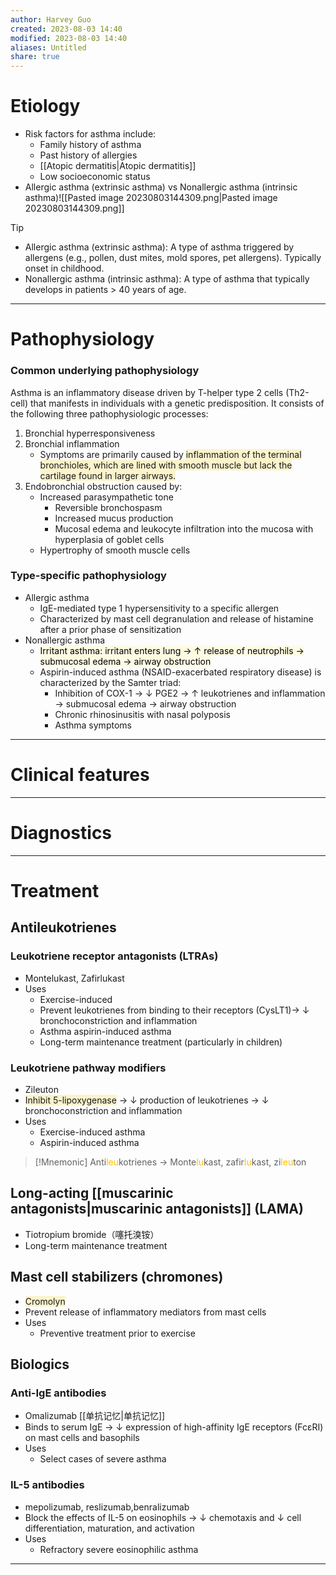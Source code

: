 ```yaml
---
author: Harvey Guo
created: 2023-08-03 14:40
modified: 2023-08-03 14:40
aliases: Untitled
share: true
---
```

# Etiology
- Risk factors for asthma include:
    - Family history of asthma
    - Past history of allergies
    - [[Atopic dermatitis|Atopic dermatitis]]
    - Low socioeconomic status
- Allergic asthma (extrinsic asthma) vs Nonallergic asthma (intrinsic asthma)![[Pasted image 20230803144309.png|Pasted image 20230803144309.png]]
>[!tip] 
> - Allergic asthma (extrinsic asthma): A type of asthma triggered by allergens (e.g., pollen, dust mites, mold spores, pet allergens). Typically onset in childhood.
> - Nonallergic asthma (intrinsic asthma): A type of asthma that typically develops in patients > 40 years of age.

---
# Pathophysiology
### Common underlying pathophysiology
Asthma is an inflammatory disease driven by T-helper type 2 cells (Th2-cell) that manifests in individuals with a genetic predisposition. It consists of the following three pathophysiologic processes:
1. Bronchial hyperresponsiveness
2. Bronchial inflammation
	- Symptoms are primarily caused by <span style="background:rgba(240, 200, 0, 0.2)">inflammation of the terminal bronchioles, which are lined with smooth muscle but lack the cartilage found in larger airways.</span>
1. Endobronchial obstruction caused by:
	- Increased parasympathetic tone
		- Reversible bronchospasm
		- Increased mucus production
		- Mucosal edema and leukocyte infiltration into the mucosa with hyperplasia of goblet cells
	- Hypertrophy of smooth muscle cells
### Type-specific pathophysiology
- Allergic asthma
	- IgE-mediated type 1 hypersensitivity to a specific allergen
	- Characterized by mast cell degranulation and release of histamine after a prior phase of sensitization
- Nonallergic asthma
	- <mark style="background: #FFF3A34A;">Irritant asthma: irritant enters lung → ↑ release of neutrophils → submucosal edema → airway obstruction</mark>
	- Aspirin-induced asthma (NSAID-exacerbated respiratory disease) is characterized by the Samter triad:
		- Inhibition of COX-1 → ↓ PGE2  → ↑ leukotrienes and inflammation → submucosal edema → airway obstruction
		- Chronic rhinosinusitis with nasal polyposis
		- Asthma symptoms

---
# Clinical features


---
# Diagnostics


---
# Treatment
## Antileukotrienes
### Leukotriene receptor antagonists (LTRAs)
- Montelukast, Zafirlukast
- Uses
	- Exercise-induced
	- Prevent leukotrienes from binding to their receptors (CysLT1)→ ↓ bronchoconstriction and inflammation
	- Asthma aspirin-induced asthma
	- Long-term maintenance treatment (particularly in children)
### Leukotriene pathway modifiers
- Zileuton
- <span style="background:rgba(240, 200, 0, 0.2)">Inhibit 5-lipoxygenase</span> → ↓ production of leukotrienes → ↓ bronchoconstriction and inflammation
- Uses
	- Exercise-induced asthma
	- Aspirin-induced asthma

>[!Mnemonic] 
>Anti<font color="#ffc000">leu</font>kotrienes -> Monte<font color="#ffc000">lu</font>kast, zafir<font color="#ffc000">lu</font>kast, zi<font color="#ffc000">leu</font>ton
## Long-acting [[muscarinic antagonists|muscarinic antagonists]] (LAMA)
- Tiotropium bromide（噻托溴铵）
- Long-term maintenance treatment
## Mast cell stabilizers (chromones)
- <span style="background:rgba(240, 200, 0, 0.2)">Cromolyn</span>
- Prevent release of inflammatory mediators from mast cells
- Uses
	- Preventive treatment prior to exercise
## Biologics
### Anti-IgE antibodies
- Omalizumab [[单抗记忆|单抗记忆]]
- Binds to serum IgE → ↓ expression of high-affinity IgE receptors (FcεRI) on mast cells and basophils
- Uses
	- Select cases of severe asthma
### IL-5 antibodies
-  mepolizumab, reslizumab,benralizumab
- Block the effects of IL-5 on eosinophils → ↓ chemotaxis and ↓ cell differentiation, maturation, and activation
- Uses
	- Refractory severe eosinophilic asthma

---
